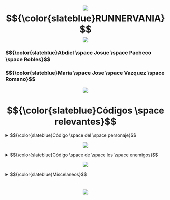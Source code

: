 # <h1 align="center"><img src="https://media.tenor.com/SrQO6J_VT-4AAAAj/cemetery-divider.gif" /> $${\color{slateblue}RUNNERVANIA}$$ <img src="https://media.tenor.com/SrQO6J_VT-4AAAAj/cemetery-divider.gif" /></h1>
<h3>$${\color{slateblue}Abdiel \space Josue \space Pacheco \space Robles}$$</h3>
<h3>$${\color{slateblue}Maria \space Jose \space Vazquez \space Romano}$$</h3>

<p align="center">
  <img src="https://media1.tenor.com/m/DqyyEmRmJK0AAAAC/flowers-cherry-blossom.gif" />
</p>

# <h1 align="center">$${\color{slateblue}Códigos \space relevantes}$$

<details>
  <summary>$${\color{slateblue}Código \space del \space personaje}$$</summary>
  
  Aquí va el contenido que quieres ocultar.
  
  Puede ser texto, código, imágenes, etc.
</details>

<p align="center">
  <img src="https://media.tenor.com/bhxZ5O_Xnq8AAAAj/page-divider-glittery.gif" />
</p>

<details>
  <summary>$${\color{slateblue}Código \space de \space los \space enemigos}$$</summary>
  
  Aquí va el contenido que quieres ocultar.
  
  Puede ser texto, código, imágenes, etc.
</details>

<p align="center">
  <img src="https://media.tenor.com/bhxZ5O_Xnq8AAAAj/page-divider-glittery.gif" />
</p>

<details>
  <summary>$${\color{slateblue}Miscelaneos}$$</summary>
  
  Aquí va el contenido que quieres ocultar.
  
  Puede ser texto, código, imágenes, etc.
</details>


<h1></h1>
<p align="center">
  <img src="https://media1.tenor.com/m/bmxrC5x1kX8AAAAd/taykumix-divider.gif" />
</p>

